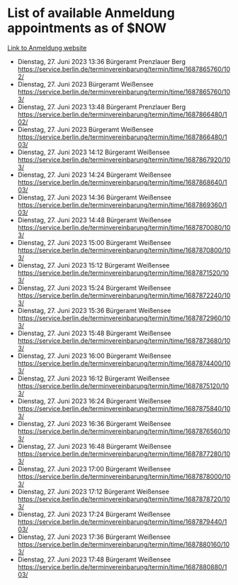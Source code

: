 # List of available Anmeldung appointments as of $NOW
[Link to Anmeldung website](https://service.berlin.de/terminvereinbarung/termin/tag.php?termin=1&anliegen[]=120686&dienstleisterlist=122210,122217,327316,122219,327312,122227,327314,122231,327346,122243,327348,122254,122252,329742,122260,329745,122262,329748,122271,327278,122273,327274,122277,327276,330436,122280,327294,122282,327290,122284,327292,122291,327270,122285,327266,122286,327264,122296,327268,150230,329760,122297,327286,122294,327284,122312,329763,122314,329775,122304,327330,122311,327334,122309,327332,317869,122281,327352,122279,329772,122283,122276,327324,122274,327326,122267,329766,122246,327318,122251,327320,122257,327322,122208,327298,122226,327300&herkunft=http%3A%2F%2Fservice.berlin.de%2Fdienstleistung%2F120686%2F)
- Dienstag, 27. Juni 2023 13:36 Bürgeramt Prenzlauer Berg https://service.berlin.de/terminvereinbarung/termin/time/1687865760/102/
- Dienstag, 27. Juni 2023  Bürgeramt Weißensee https://service.berlin.de/terminvereinbarung/termin/time/1687865760/103/
- Dienstag, 27. Juni 2023 13:48 Bürgeramt Prenzlauer Berg https://service.berlin.de/terminvereinbarung/termin/time/1687866480/102/
- Dienstag, 27. Juni 2023  Bürgeramt Weißensee https://service.berlin.de/terminvereinbarung/termin/time/1687866480/103/
- Dienstag, 27. Juni 2023 14:12 Bürgeramt Weißensee https://service.berlin.de/terminvereinbarung/termin/time/1687867920/103/
- Dienstag, 27. Juni 2023 14:24 Bürgeramt Weißensee https://service.berlin.de/terminvereinbarung/termin/time/1687868640/103/
- Dienstag, 27. Juni 2023 14:36 Bürgeramt Weißensee https://service.berlin.de/terminvereinbarung/termin/time/1687869360/103/
- Dienstag, 27. Juni 2023 14:48 Bürgeramt Weißensee https://service.berlin.de/terminvereinbarung/termin/time/1687870080/103/
- Dienstag, 27. Juni 2023 15:00 Bürgeramt Weißensee https://service.berlin.de/terminvereinbarung/termin/time/1687870800/103/
- Dienstag, 27. Juni 2023 15:12 Bürgeramt Weißensee https://service.berlin.de/terminvereinbarung/termin/time/1687871520/103/
- Dienstag, 27. Juni 2023 15:24 Bürgeramt Weißensee https://service.berlin.de/terminvereinbarung/termin/time/1687872240/103/
- Dienstag, 27. Juni 2023 15:36 Bürgeramt Weißensee https://service.berlin.de/terminvereinbarung/termin/time/1687872960/103/
- Dienstag, 27. Juni 2023 15:48 Bürgeramt Weißensee https://service.berlin.de/terminvereinbarung/termin/time/1687873680/103/
- Dienstag, 27. Juni 2023 16:00 Bürgeramt Weißensee https://service.berlin.de/terminvereinbarung/termin/time/1687874400/103/
- Dienstag, 27. Juni 2023 16:12 Bürgeramt Weißensee https://service.berlin.de/terminvereinbarung/termin/time/1687875120/103/
- Dienstag, 27. Juni 2023 16:24 Bürgeramt Weißensee https://service.berlin.de/terminvereinbarung/termin/time/1687875840/103/
- Dienstag, 27. Juni 2023 16:36 Bürgeramt Weißensee https://service.berlin.de/terminvereinbarung/termin/time/1687876560/103/
- Dienstag, 27. Juni 2023 16:48 Bürgeramt Weißensee https://service.berlin.de/terminvereinbarung/termin/time/1687877280/103/
- Dienstag, 27. Juni 2023 17:00 Bürgeramt Weißensee https://service.berlin.de/terminvereinbarung/termin/time/1687878000/103/
- Dienstag, 27. Juni 2023 17:12 Bürgeramt Weißensee https://service.berlin.de/terminvereinbarung/termin/time/1687878720/103/
- Dienstag, 27. Juni 2023 17:24 Bürgeramt Weißensee https://service.berlin.de/terminvereinbarung/termin/time/1687879440/103/
- Dienstag, 27. Juni 2023 17:36 Bürgeramt Weißensee https://service.berlin.de/terminvereinbarung/termin/time/1687880160/103/
- Dienstag, 27. Juni 2023 17:48 Bürgeramt Weißensee https://service.berlin.de/terminvereinbarung/termin/time/1687880880/103/
